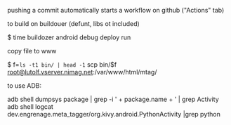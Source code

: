 pushing a commit automatically starts a workflow on github ("Actions" tab)



to build on buildouer (defunt, libs ot included)

$ time buildozer android debug deploy run

copy file to www

$ f=`ls -t1 bin/ | head -1` scp bin/$f root@lutolf.vserver.nimag.net:/var/www/html/mtag/


to use ADB:

adb shell dumpsys package | grep -i ' + package.name + ' | grep Activity
adb shell logcat dev.engrenage.meta_tagger/org.kivy.android.PythonActivity |grep python


